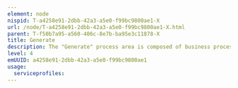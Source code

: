 ```yaml
---
element: node
nispid: T-a4258e91-2dbb-42a3-a5e0-f99bc9800ae1-X
url: /node/T-a4258e91-2dbb-42a3-a5e0-f99bc9800ae1-X.html
parent: T-f50b7a95-a560-406c-8e7b-ba95e3c11878-X
title: Generate
description: The "Generate" process area is composed of business processes that are implemented and executed to support the tasks of planning, organizing, directing, resourcing and controlling the efforts of the enterprise to transform military forces and capabilities to meet long-term objectives as set and ruled by the governance processes. The Generate Processes covers determining required defence capabilities and options for capability development according to possible scenarios of security threats; as well as developing capabilities and forces as directed by governance. Force and Capability Development encompasses all capability dimensions (Doctrine, Organization, Training, Material, Leadership, Personnel, Facilities and Interoperability).
level: 4
emUUID: a4258e91-2dbb-42a3-a5e0-f99bc9800ae1
usage:
  serviceprofiles:
---
```


